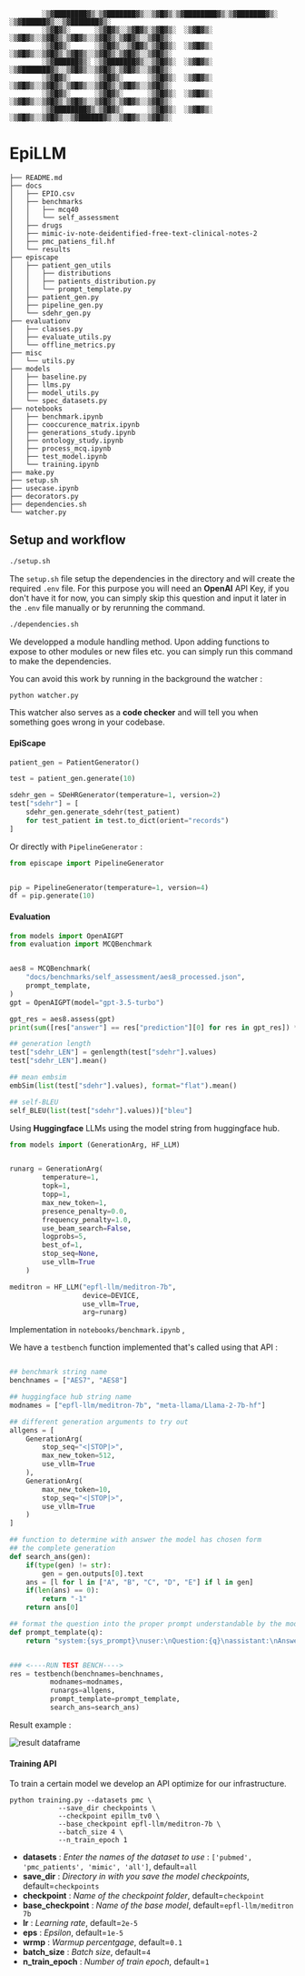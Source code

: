 <!-- ```
          ░▒▓████████▓▒░▒▓███████▓▒░░▒▓█▓▒░▒▓█▓▒░      ░▒▓█▓▒░      ░▒▓██████████████▓▒░  
          ░▒▓█▓▒░      ░▒▓█▓▒░░▒▓█▓▒░▒▓█▓▒░▒▓█▓▒░      ░▒▓█▓▒░      ░▒▓█▓▒░░▒▓█▓▒░░▒▓█▓▒░  
          ░▒▓█▓▒░      ░▒▓█▓▒░░▒▓█▓▒░▒▓█▓▒░▒▓█▓▒░      ░▒▓█▓▒░      ░▒▓█▓▒░░▒▓█▓▒░░▒▓█▓▒░   
          ░▒▓██████▓▒░ ░▒▓███████▓▒░░▒▓█▓▒░▒▓█▓▒░      ░▒▓█▓▒░      ░▒▓█▓▒░░▒▓█▓▒░░▒▓█▓▒░    
          ░▒▓█▓▒░      ░▒▓█▓▒░      ░▒▓█▓▒░▒▓█▓▒░      ░▒▓█▓▒░      ░▒▓█▓▒░░▒▓█▓▒░░▒▓█▓▒░     
          ░▒▓█▓▒░      ░▒▓█▓▒░      ░▒▓█▓▒░▒▓█▓▒░      ░▒▓█▓▒░      ░▒▓█▓▒░░▒▓█▓▒░░▒▓█▓▒░ 
          ░▒▓████████▓▒░▒▓█▓▒░      ░▒▓█▓▒░▒▓████████▓▒░▒▓████████▓▒░▒▓█▓▒░░▒▓█▓▒░░▒▓█▓▒░
``` -->

```
        ░▒▓████████▓▒░▒▓███████▓▒░░▒▓█▓▒░▒▓████████▓▒░▒▓███████▓▒░ ░▒▓██████▓▒░░▒▓███████▓▒░  
        ░▒▓█▓▒░      ░▒▓█▓▒░░▒▓█▓▒░▒▓█▓▒░  ░▒▓█▓▒░   ░▒▓█▓▒░░▒▓█▓▒░▒▓█▓▒░░▒▓█▓▒░▒▓█▓▒░░▒▓█▓▒░ 
        ░▒▓█▓▒░      ░▒▓█▓▒░░▒▓█▓▒░▒▓█▓▒░  ░▒▓█▓▒░   ░▒▓█▓▒░░▒▓█▓▒░▒▓█▓▒░░▒▓█▓▒░▒▓█▓▒░░▒▓█▓▒░ 
        ░▒▓██████▓▒░ ░▒▓███████▓▒░░▒▓█▓▒░  ░▒▓█▓▒░   ░▒▓███████▓▒░░▒▓█▓▒░░▒▓█▓▒░▒▓█▓▒░░▒▓█▓▒░ 
        ░▒▓█▓▒░      ░▒▓█▓▒░      ░▒▓█▓▒░  ░▒▓█▓▒░   ░▒▓█▓▒░░▒▓█▓▒░▒▓█▓▒░░▒▓█▓▒░▒▓█▓▒░░▒▓█▓▒░ 
        ░▒▓█▓▒░      ░▒▓█▓▒░      ░▒▓█▓▒░  ░▒▓█▓▒░   ░▒▓█▓▒░░▒▓█▓▒░▒▓█▓▒░░▒▓█▓▒░▒▓█▓▒░░▒▓█▓▒░ 
        ░▒▓████████▓▒░▒▓█▓▒░      ░▒▓█▓▒░  ░▒▓█▓▒░   ░▒▓█▓▒░░▒▓█▓▒░░▒▓██████▓▒░░▒▓█▓▒░░▒▓█▓▒░ 
```
# EpiLLM


```shell
├── README.md
├── docs
│   ├── EPIO.csv
│   ├── benchmarks
│   │   ├── mcq40
│   │   └── self_assessment
│   ├── drugs
│   ├── mimic-iv-note-deidentified-free-text-clinical-notes-2
│   ├── pmc_patiens_fil.hf
│   └── results
├── episcape
│   ├── patient_gen_utils
│   │   ├── distributions
│   │   ├── patients_distribution.py
│   │   └── prompt_template.py
│   ├── patient_gen.py
│   ├── pipeline_gen.py
│   └── sdehr_gen.py
├── evaluationv
│   ├── classes.py
│   ├── evaluate_utils.py
│   └── offline_metrics.py
├── misc
│   └── utils.py
├── models
│   ├── baseline.py
│   ├── llms.py
│   ├── model_utils.py
│   └── spec_datasets.py
├── notebooks
│   ├── benchmark.ipynb
│   ├── cooccurence_matrix.ipynb
│   ├── generations_study.ipynb
│   ├── ontology_study.ipynb
│   ├── process_mcq.ipynb
│   ├── test_model.ipynb
│   └── training.ipynb
├── make.py
├── setup.sh
├── usecase.ipynb
├── decorators.py
├── dependencies.sh
└── watcher.py
```


## Setup and workflow


```bash
./setup.sh
```

The `setup.sh` file setup the dependencies in the directory and will create the required `.env` file. For this purpose you will need an **OpenAI** API Key, if you don't have it for now, you can simply skip this question and input it later in the `.env` file manually or by rerunning the command.


```bash
./dependencies.sh
```

We developped a module handling method. Upon adding functions to expose to other modules or new files etc. you can simply run this command to make the dependencies.

You can avoid this work by running in the background the watcher :

```bash
python watcher.py
```

This watcher also serves as a **code checker** and will tell you when something goes wrong in your codebase.

#### EpiScape

```python
patient_gen = PatientGenerator()

test = patient_gen.generate(10)

sdehr_gen = SDeHRGenerator(temperature=1, version=2)
test["sdehr"] = [
    sdehr_gen.generate_sdehr(test_patient)
    for test_patient in test.to_dict(orient="records")
]
```

Or directly with `PipelineGenerator` :

```python
from episcape import PipelineGenerator


pip = PipelineGenerator(temperature=1, version=4)
df = pip.generate(10)
```


#### Evaluation

```python
from models import OpenAIGPT
from evaluation import MCQBenchmark


aes8 = MCQBenchmark(
    "docs/benchmarks/self_assessment/aes8_processed.json",
    prompt_template,
)
gpt = OpenAIGPT(model="gpt-3.5-turbo")

gpt_res = aes8.assess(gpt)
print(sum([res["answer"] == res["prediction"][0] for res in gpt_res]) * 100 / len(gpt_res), "% accuracy for GPT-3.5")
```


```python
## generation length
test["sdehr_LEN"] = genlength(test["sdehr"].values)
test["sdehr_LEN"].mean()

## mean embsim
embSim(list(test["sdehr"].values), format="flat").mean()

## self-BLEU
self_BLEU(list(test["sdehr"].values))["bleu"]
```


Using **Huggingface** LLMs using the model string from huggingface hub.

```python
from models import (GenerationArg, HF_LLM)


runarg = GenerationArg(
        temperature=1,
        topk=1,
        topp=1,
        max_new_token=1,
        presence_penalty=0.0,
        frequency_penalty=1.0,
        use_beam_search=False,
        logprobs=5,
        best_of=1,
        stop_seq=None,
        use_vllm=True
    )

meditron = HF_LLM("epfl-llm/meditron-7b",
                  device=DEVICE,
                  use_vllm=True,
                  arg=runarg)
```


Implementation in `notebooks/benchmark.ipynb` , 

We have a `testbench` function implemented that's called using that API :

```python

## benchmark string name
benchnames = ["AES7", "AES8"]

## huggingface hub string name
modnames = ["epfl-llm/meditron-7b", "meta-llama/Llama-2-7b-hf"]

## different generation arguments to try out
allgens = [
    GenerationArg(
        stop_seq="<|STOP|>",
        max_new_token=512,
        use_vllm=True
    ),
    GenerationArg(
        max_new_token=10,
        stop_seq="<|STOP|>",
        use_vllm=True
    )
]

## function to determine with answer the model has chosen form
## the complete generation
def search_ans(gen):
    if(type(gen) != str):
        gen = gen.outputs[0].text
    ans = [l for l in ["A", "B", "C", "D", "E"] if l in gen]
    if(len(ans) == 0):
        return "-1"
    return ans[0]

## format the question into the proper prompt understandable by the model
def prompt_template(q):
    return "system:{sys_prompt}\nuser:\nQuestion:{q}\nassistant:\nAnswer:"


### <----RUN TEST BENCH---->
res = testbench(benchnames=benchnames,
          modnames=modnames,
          runargs=allgens,
          prompt_template=prompt_template,
          search_ans=search_ans)

```


Result example :


![result dataframe](./static/dataframe_testbench.png)



#### Training API

To train a certain model we develop an API optimize for our infrastructure.

```shell
python training.py --datasets pmc \
            --save_dir checkpoints \
            --checkpoint epillm_tv0 \
            --base_checkpoint epfl-llm/meditron-7b \
            --batch_size 4 \
            --n_train_epoch 1
```


- **datasets** : *Enter the names of the dataset to use* : `['pubmed', 'pmc_patients', 'mimic', 'all']`, default=`all`
- **save_dir** : *Directory in with you save the model checkpoints*, default=`checkpoints`
- **checkpoint** : *Name of the checkpoint folder*, default=`checkpoint`
- **base_checkpoint** : *Name of the base model*, default=`epfl-llm/meditron 7b`
- **lr** : *Learning rate*, default=`2e-5`
- **eps** : *Epsilon*, default=`1e-5`
- **wrmp** : *Warmup percentgage*, default=`0.1`
- **batch_size** : *Batch size*, default=`4`
- **n_train_epoch** : *Number of train epoch*, default=`1`



